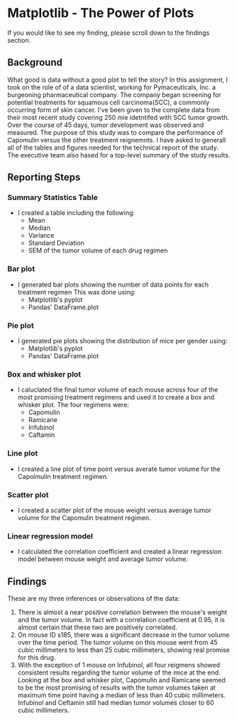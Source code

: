 # Matplotlib - The Power of Plots

If you would like to see my finding, please scroll down to the findings section.

## Background

What good is data without a good plot to tell the story?
In this assignment, I took on the role of of a data scientist, working for Pymaceuticals, Inc. a burgeoning pharmaceutical company.
The company began screening for potential treatments for squamous cell carcinoma(SCC), a commonly occurring form of skin cancer.
I've been given to the complete data from their most recent study covering 250 mie idetntifed with SCC tumor growth.
Over the course of 45 days, tumor development was observed and measured. The purpose of this study was to compare the performance of Capomulin versus the other treatment reignemnts.
I have asked to generall all of the tables and figures needed for the technical report of the study.
The executive team also hased for a top-level summary of the study results.

## Reporting Steps

### Summary Statistics Table

- I created a table including the following:
  - Mean
  - Median
  - Variance
  - Standard Deviation
  - SEM of the tumor volume of each drug regimen

### Bar plot

- I generated bar plots showing the number of data points for each treatment regimen This was done using:
  - Matplotlib's pyplot
  - Pandas' DataFrame.plot

### Pie plot

- I generated pie plots showing the distribution of mice per gender using:
  - Matplotlib's pyplot
  - Pandas' DataFrame.plot

### Box and whisker plot

- I caluclated the final tumor volume of each mouse across four of the most promising treatment regimens and used it to create a box and whisker plot. The four regimens were:
  - Capomulin
  - Ramicane
  - Infubinol
  - Caftamin

### Line plot

- I created a line plot of time point versus averate tumor volume for the Capolmulin treatment regimen.

### Scatter plot

- I created a scatter plot of the mouse weight versus average tumor volume for the Capomulin treatment regimen.

### Linear regression model

- I calculated the correlation coefficient and created a linear regression model between mouse weight and average tumor volume.

## Findings

These are my three inferences or observations of the data:

1.  There is almost a near positive correlation between the mouse's weight and the tumor volume. In fact with a correlation coefficient at 0.95, it is almost certain that these two are positively correlated.
2.  On mouse ID s185, there was a significant decrease in the tumor volume over the time period. The tumor volume on this mouse went from 45 cubic millimeters to less than 25 cubic millimeters, showing real promise for this drug.
3.  With the exception of 1 mouse on Infubinol, all four reigmens showed consistent results regarding the tumor volume of the mice at the end. Looking at the box and whisker plot, Capomulin and Ramicane seemed to be the most promising of results with the tumor volumes taken at maximum time point having a median of less than 40 cubic millimeters. Infubinol and Ceftamin still had median tumor volumes closer to 60 cubic millimeters.
